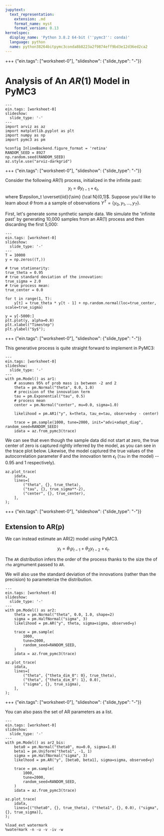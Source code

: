 ```yaml
---
jupytext:
  text_representation:
    extension: .md
    format_name: myst
    format_version: 0.13
kernelspec:
  display_name: 'Python 3.8.2 64-bit (''pymc3'': conda)'
  language: python
  name: python38264bitpymc3conda8b8223a2f9874eff9bd3e12d36ed2ca2
---
```


+++ {"ein.tags": ["worksheet-0"], "slideshow": {"slide_type": "-"}}

# Analysis of An $AR(1)$ Model in PyMC3

```{code-cell} ipython3
---
ein.tags: [worksheet-0]
slideshow:
  slide_type: '-'
---
import arviz as az
import matplotlib.pyplot as plt
import numpy as np
import pymc3 as pm
```

```{code-cell} ipython3
%config InlineBackend.figure_format = 'retina'
RANDOM_SEED = 8927
np.random.seed(RANDOM_SEED)
az.style.use("arviz-darkgrid")
```

+++ {"ein.tags": ["worksheet-0"], "slideshow": {"slide_type": "-"}}

Consider the following AR(1) process, initialized in the
infinite past:
$$
   y_t = \theta y_{t-1} + \epsilon_t,
$$
where $\epsilon_t \overset{iid}{\sim} {\cal N}(0,1)$.  Suppose you'd like to learn about $\theta$ from a a sample of observations $Y^T = \{ y_0, y_1,\ldots, y_T \}$.

First, let's generate some synthetic sample data. We simulate the 'infinite past' by generating 10,000 samples from an AR(1) process and then discarding the first 5,000:

```{code-cell} ipython3
---
ein.tags: [worksheet-0]
slideshow:
  slide_type: '-'
---
T = 10000
y = np.zeros((T,))

# true stationarity:
true_theta = 0.95
# true standard deviation of the innovation:
true_sigma = 2.0
# true process mean:
true_center = 0.0

for t in range(1, T):
    y[t] = true_theta * y[t - 1] + np.random.normal(loc=true_center, scale=true_sigma)

y = y[-5000:]
plt.plot(y, alpha=0.8)
plt.xlabel("Timestep")
plt.ylabel("$y$");
```

+++ {"ein.tags": ["worksheet-0"], "slideshow": {"slide_type": "-"}}

This generative process is quite straight forward to implement in PyMC3:

```{code-cell} ipython3
---
ein.tags: [worksheet-0]
slideshow:
  slide_type: '-'
---
with pm.Model() as ar1:
    # assumes 95% of prob mass is between -2 and 2
    theta = pm.Normal("theta", 0.0, 1.0)
    # precision of the innovation term
    tau = pm.Exponential("tau", 0.5)
    # process mean
    center = pm.Normal("center", mu=0.0, sigma=1.0)

    likelihood = pm.AR1("y", k=theta, tau_e=tau, observed=y - center)

    trace = pm.sample(1000, tune=2000, init="advi+adapt_diag", random_seed=RANDOM_SEED)
    idata = az.from_pymc3(trace)
```

We can see that even though the sample data did not start at zero, the true center of zero is captured rightly inferred by the model, as you can see in the trace plot below. Likewise, the model captured the true values of the autocorrelation parameter 𝜃 and the innovation term $\epsilon_t$ (`tau` in the model) -- 0.95 and 1 respectively).

```{code-cell} ipython3
az.plot_trace(
    idata,
    lines=[
        ("theta", {}, true_theta),
        ("tau", {}, true_sigma**-2),
        ("center", {}, true_center),
    ],
);
```

+++ {"ein.tags": ["worksheet-0"], "slideshow": {"slide_type": "-"}}

## Extension to AR(p)
We can instead estimate an AR(2) model using PyMC3.

$$
 y_t = \theta_1 y_{t-1} + \theta_2 y_{t-2} + \epsilon_t.
$$

The `AR` distribution infers the order of the process thanks to the size the of `rho` argmument passed to `AR`. 

We will also use the standard deviation of the innovations (rather than the precision) to parameterize the distribution.

```{code-cell} ipython3
---
ein.tags: [worksheet-0]
slideshow:
  slide_type: '-'
---
with pm.Model() as ar2:
    theta = pm.Normal("theta", 0.0, 1.0, shape=2)
    sigma = pm.HalfNormal("sigma", 3)
    likelihood = pm.AR("y", theta, sigma=sigma, observed=y)

    trace = pm.sample(
        1000,
        tune=2000,
        random_seed=RANDOM_SEED,
    )
    idata = az.from_pymc3(trace)
```

```{code-cell} ipython3
az.plot_trace(
    idata,
    lines=[
        ("theta", {"theta_dim_0": 0}, true_theta),
        ("theta", {"theta_dim_0": 1}, 0.0),
        ("sigma", {}, true_sigma),
    ],
);
```

+++ {"ein.tags": ["worksheet-0"], "slideshow": {"slide_type": "-"}}

You can also pass the set of AR parameters as a list.

```{code-cell} ipython3
---
ein.tags: [worksheet-0]
slideshow:
  slide_type: '-'
---
with pm.Model() as ar2_bis:
    beta0 = pm.Normal("theta0", mu=0.0, sigma=1.0)
    beta1 = pm.Uniform("theta1", -1, 1)
    sigma = pm.HalfNormal("sigma", 3)
    likelhood = pm.AR("y", [beta0, beta1], sigma=sigma, observed=y)

    trace = pm.sample(
        1000,
        tune=2000,
        random_seed=RANDOM_SEED,
    )
    idata = az.from_pymc3(trace)
```

```{code-cell} ipython3
az.plot_trace(
    idata,
    lines=[("theta0", {}, true_theta), ("theta1", {}, 0.0), ("sigma", {}, true_sigma)],
);
```

```{code-cell} ipython3
%load_ext watermark
%watermark -n -u -v -iv -w
```
